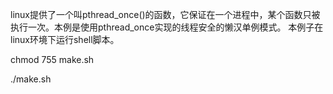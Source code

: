 linux提供了一个叫pthread_once()的函数，它保证在一个进程中，某个函数只被执行一次。本例是使用pthread_once实现的线程安全的懒汉单例模式。
本例子在linux环境下运行shell脚本。

chmod 755 make.sh

./make.sh
